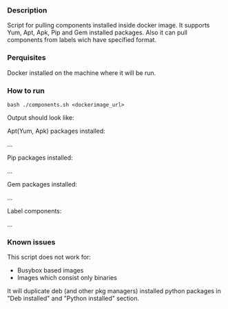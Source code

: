 ### Description
Script for pulling components installed inside docker image.
It supports Yum, Apt, Apk, Pip and Gem installed packages. Also it can pull components from labels wich have specified format.

### Perquisites
Docker installed on the machine where it will be run.

### How to run
`bash ./components.sh <dockerimage_url>`

Output should look like:

Apt(Yum, Apk) packages installed:

…

Pip packages installed:

…

Gem packages installed:

…

Label components:

…

### Known issues
This script does not work for:
- Busybox based images 
- Images which consist only binaries

It will duplicate deb (and other pkg managers) installed python packages in "Deb installed" and "Python installed" section.
